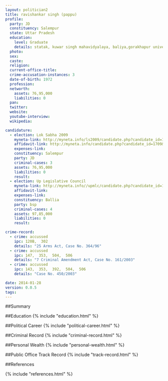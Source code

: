 ```yaml
---
layout: politician2
title: ravishankar singh (pappu)
profile: 
  party: JD
  constituency: Salempur
  state: Uttar Pradesh
  education: 
    level: Graduate
    details: statak, kuwar singh mahavidyalaya, baliya,gorakhapur university, gorkhpur in year 1986.
  photo: 
  sex: 
  caste: 
  religion: 
  current-office-title: 
  crime-accusation-instances: 3
  date-of-birth: 1972
  profession: 
  networth: 
    assets: 76,95,000
    liabilities: 0
  pan: 
  twitter: 
  website: 
  youtube-interview: 
  wikipedia: 

candidature: 
  - election: Lok Sabha 2009
    myneta-link: http://myneta.info/ls2009/candidate.php?candidate_id=1709
    affidavit-link: http://myneta.info/candidate.php?candidate_id=1709&scan=original
    expenses-link: 
    constituency: Salempur 
    party: JD
    criminal-cases: 3
    assets: 76,95,000
    liabilities: 0
    result:  
  - election: Up Legislative Council
    myneta-link: http://myneta.info//upmlc/candidate.php?candidate_id=15
    affidavit-link: 
    expenses-link: 
    constituency: Ballia 
    party: bsp
    criminal-cases: 4
    assets: 97,85,000
    liabilities: 0
    result:  

crime-record: 
  - crime: accussed
    ipc: 120B,  302
    details: "25 Arms Act, Case No. 364/96" 
  - crime: accussed
    ipc: 147,  353,  504,  506
    details: "7 Criminal Amendment Act, Case No. 161/2003" 
  - crime: accussed
    ipc: 143,  353,  392,  504,  506
    details: "Case No. 450/2003" 

date: 2014-01-28
version: 0.0.5
tags: 
---
```

##Summary


##Education
{% include "education.html" %}


##Political Career
{% include "political-career.html" %}


##Criminal Record
{% include "criminal-record.html" %}


##Personal Wealth
{% include "personal-wealth.html" %}


##Public Office Track Record
{% include "track-record.html" %}


##References


{% include "references.html" %}